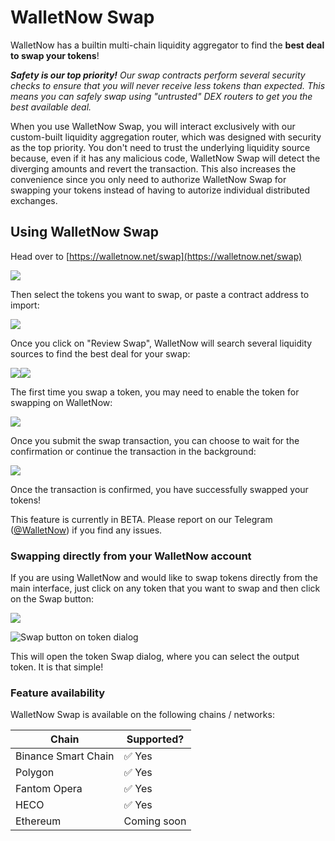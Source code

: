 # WalletNow Swap

WalletNow has a builtin multi-chain liquidity aggregator to find the **best deal to swap your tokens**!

_**Safety is our top priority!** Our swap contracts perform several security checks to ensure that you will never receive less tokens than expected. This means you can safely swap using "untrusted" DEX routers to get you the best available deal._

When you use WalletNow Swap, you will interact exclusively with our custom-built liquidity aggregation router, which was designed with security as the top priority. You don't need to trust the underlying liquidity source because, even if it has any malicious code, WalletNow Swap will detect the diverging amounts and revert the transaction. This also increases the convenience since you only need to authorize WalletNow Swap for swapping your tokens instead of having to autorize individual distributed exchanges.

## Using WalletNow Swap

Head over to [https://walletnow.net/swap](https://walletnow.net/swap)

![](<../../.gitbook/assets/image (79).png>)

Then select the tokens you want to swap, or paste a contract address to import:

![](<../../.gitbook/assets/image (81) (1).png>)

Once you click on "Review Swap", WalletNow will search several liquidity sources to find the best deal for your swap:

![](<../../.gitbook/assets/image (76).png>)![](<../../.gitbook/assets/image (80).png>)

The first time you swap a token, you may need to enable the token for swapping on WalletNow:

![](<../../.gitbook/assets/image (78) (1).png>)

Once you submit the swap transaction, you can choose to wait for the confirmation or continue the transaction in the background:

![](<../../.gitbook/assets/image (82).png>)

Once the transaction is confirmed, you have successfully swapped your tokens!

This feature is currently in BETA. Please report on our Telegram ([@WalletNow](https://t.me/WalletNow)) if you find any issues.

### Swapping directly from your WalletNow account

If you are using WalletNow and would like to swap tokens directly from the main interface, just click on any token that you want to swap and then click on the Swap button:

![](<../../.gitbook/assets/image (77).png>)

![Swap button on token dialog](<../../.gitbook/assets/image (81) (1) (1).png>)

This will open the token Swap dialog, where you can select the output token. It is that simple!

### Feature availability

WalletNow Swap is available on the following chains / networks:

| Chain               | Supported?  |
| ------------------- | ----------- |
| Binance Smart Chain | ✅ Yes       |
| Polygon             | ✅ Yes       |
| Fantom Opera        | ✅ Yes       |
| HECO                | ✅ Yes       |
| Ethereum            | Coming soon |
